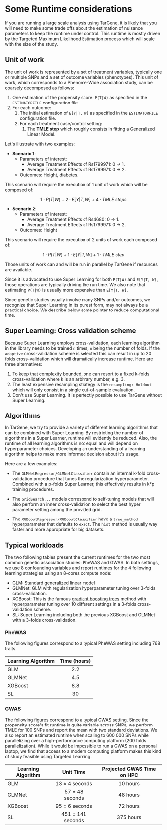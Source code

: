 # Some Runtime considerations

If you are running a large scale analysis using TarGene, it is likely that you will need to make some trade offs about the estimation of nuisance parameters to keep the runtime under control. This runtime is mostly driven by the Targeted Maximum Likelihood Estimation process which will scale with the size of the study.

## Unit of work

The unit of work is represented by a set of treatment variables, typically one or multiple SNPs and a set of outcome variables (phenotypes). This unit of work, which corresponds to a Phenome-Wide association study, can be coarsely decomposed as follows:

1. One estimation of the propensity score: ``P(T|W)`` as specified in the `ESTIMATORFILE` configuration file.
2. For each outcome:
    1. The initial estimation of ``E[Y|T, W]`` as specified in the `ESTIMATORFILE` configuration file.
    2. For each treatment case/control setting:
        1. The **TMLE step** which roughly consists in fitting a Generalized Linear Model.

Let's illustrate with two examples:

- **Scenario 1**:
  - Parameters of interest:
    - Average Treatment Effects of Rs1799971: 0 → 1.
    - Average Treatment Effects of Rs1799971: 0 → 2.
  - Outcomes: Height, diabetes.

This scenario will require the execution of 1 unit of work which will be composed of:

```math
1 ⋅ P(T|W) + 2 ⋅ E[Y|T, W] + 4 ⋅ TMLE \ steps
```

- **Scenario 2**:
  - Parameters of interest:
    - Average Treatment Effects of Rs4680: 0 → 1.
    - Average Treatment Effects of Rs1799971: 0 → 2.
  - Outcomes: Height

This scenario will require the execution of 2 units of work each composed of:

```math
1 ⋅ P(T|W) + 1 ⋅ E[Y|T, W] + 1 ⋅ TMLE \ step
```

Those units of work can and will be run in parallel by TarGene if resources are available.

Since it is advocated to use Super Learning for both ``P(T|W)`` and ``E[Y|T, W]``, those operations are typically driving the run time. We also note that estimating ``P(T|W)`` is usually more expensive than ``E[Y|T, W]``.

Since genetic studies usually involve many SNPs and/or outcomes, we recognize that Super Learning in its purest form, may not always be a practical choice. We describe below some pointer to reduce computational time.

## Super Learning: Cross validation scheme

Because Super Learning employs cross-validation, each learning algorithm in the library needs to be trained `n` times, `n` being the number of folds. If the `adaptive` cross-validation scheme is selected this can result in up to 20 folds cross-validation which will dramatically increase runtime. Here are three alternatives:

1. To keep that complexity bounded, one can resort to a fixed k-folds cross-validation where k is an arbitrary number, e.g. 3.
2. The least expensive resampling strategy is the `resampling: Holdout` which will only consist in a single out-of-sample evaluation.
3. Don't use Super Learning. It is perfectly possible to use TarGene without Super Learning.

## Algorithms

In TarGene, we try to provide a variety of different learning algorithms that can be combined with Super Learning. By restricting the number of algorithms in a Super Learner, runtime will evidently be reduced. Also, the runtime of all learning algorithms is not equal and will depend on hyperparameter choices. Developing an understanding of a learning algorithm helps to make more informed decision about it's usage.

Here are a few examples:

- The `GLMNetRegressor/GLMNetClassifier` contain an internal k-fold cross-validation procedure that tunes the regularization hyperparameter. Combined with a p-folds Super Learner, this effectively results in k*p training procedures.

- The `GridSearch...` models correspond to self-tuning models that will also perform an inner cross-validation to select the best hyper parameter setting among the provided grid.

- The `XGBoostRegressor/XGBoostClassifier` have a `tree_method` hyperparameter that defaults to `exact`. The `hist` method is usually way faster and more appropriate for big datasets.

## Typical workloads

The two following tables present the current runtimes for the two most common genetic association studies: PheWAS and GWAS. In both settings, we use 8 confounding variables and report runtimes for the 4 following learning strategies using an 8-cores compute node:

- GLM: Standard generalized linear model
- GLMNet: GLM with regularization hyperparameter tuning over 3-folds cross-validation.
- XGBoost: This is the famous [gradient boosting trees](https://xgboost.readthedocs.io/en/stable/) method with hyperparameter tuning over 10 different settings in a 3-folds cross-validation scheme.
- SL: Super Learning including both the previous XGBoost and GLMNet with a 3-folds cross-validation.

### PheWAS

The following figures correspond to a typical PheWAS setting including 768 traits.

| Learning Algorithm | Time (hours) |
| --- | :---: |
| GLM | 2.2 |
| GLMNet | 4.5 |
| XGBoost | 8.8 |
| SL | 30 |

### GWAS

The following figures correspond to a typical GWAS setting. Since the propensity score's fit runtime is quite variable across SNPs, we perform TMLE for 100 SNPs and report the mean with two standard deviations. We also report an estimated runtime when scaling to 600 000 SNPs while parallelizing over a high-performance computing platform (200 folds parallelization). While it would be impossible to run a GWAS on a personal laptop, we find that access to a modern computing platform makes this kind of study feasible using Targeted Learning.

| Learning Algorithm | Unit Time | Projected GWAS Time on HPC |
| --- | :---: | :---: |
| GLM | 13 ± 4 seconds | 10 hours |
| GLMNet | 57 ± 48 seconds | 48 hours |
| XGBoost | 95 ± 6 seconds | 72 hours |
| SL | 451 ± 141 seconds | 375 hours |
